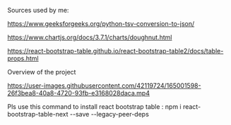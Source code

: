 Sources used by me:

https://www.geeksforgeeks.org/python-tsv-conversion-to-json/

https://www.chartjs.org/docs/3.7.1/charts/doughnut.html

https://react-bootstrap-table.github.io/react-bootstrap-table2/docs/table-props.html


Overview of the project



https://user-images.githubusercontent.com/42119724/165001598-26f3bea8-40a8-4720-93fb-e3168028daca.mp4







Pls use this command to install react bootstrap table :
npm i react-bootstrap-table-next --save --legacy-peer-deps



